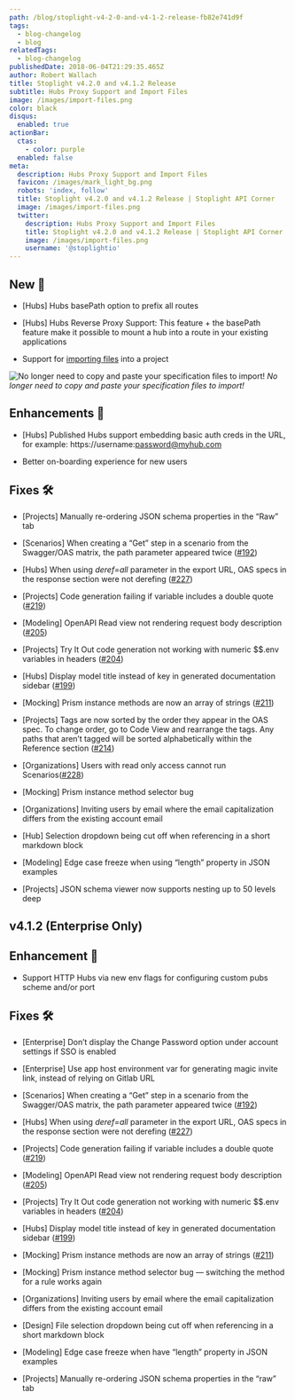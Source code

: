 ```yaml
---
path: /blog/stoplight-v4-2-0-and-v4-1-2-release-fb82e741d9f
tags:
  - blog-changelog
  - blog
relatedTags:
  - blog-changelog
publishedDate: 2018-06-04T21:29:35.465Z
author: Robert Wallach
title: Stoplight v4.2.0 and v4.1.2 Release
subtitle: Hubs Proxy Support and Import Files
image: /images/import-files.png
color: black
disqus:
  enabled: true
actionBar:
  ctas:
    - color: purple
  enabled: false
meta:
  description: Hubs Proxy Support and Import Files
  favicon: /images/mark_light_bg.png
  robots: 'index, follow'
  title: Stoplight v4.2.0 and v4.1.2 Release | Stoplight API Corner
  image: /images/import-files.png
  twitter:
    description: Hubs Proxy Support and Import Files
    title: Stoplight v4.2.0 and v4.1.2 Release | Stoplight API Corner
    image: /images/import-files.png
    username: '@stoplightio'
---
```


## New 🚀

- [Hubs] Hubs basePath option to prefix all routes

- [Hubs] Hubs Reverse Proxy Support: This feature + the basePath feature make it possible to mount a hub into a route in your existing applications

- Support for [importing files](https://docs.stoplight.io/platform/editor-basics/import-files) into a project

![No longer need to copy and paste your specification files to import!](https://cdn-images-1.medium.com/max/800/1*xH5QIs4X8LarTsDiJaYpSg.png)
_No longer need to copy and paste your specification files to import!_

## Enhancements 💪

- [Hubs] Published Hubs support embedding basic auth creds in the URL, for example: https://username:password@myhub.com

- Better on-boarding experience for new users

## Fixes 🛠

- [Projects] Manually re-ordering JSON schema properties in the “Raw” tab

- [Scenarios] When creating a “Get” step in a scenario from the Swagger/OAS matrix, the path parameter appeared twice ([#192](https://github.com/stoplightio/desktop/issues/192))

- [Hubs] When using _deref=all_ parameter in the export URL, OAS specs in the response section were not derefing ([#227](https://github.com/stoplightio/desktop/issues/227))

- [Projects] Code generation failing if variable includes a double quote ([#219](https://github.com/stoplightio/desktop/issues/219))

- [Modeling] OpenAPI Read view not rendering request body description ([#205](https://github.com/stoplightio/desktop/issues/205))

- [Projects] Try It Out code generation not working with numeric \$\$.env variables in headers ([#204](https://github.com/stoplightio/desktop/issues/204))

- [Hubs] Display model title instead of key in generated documentation sidebar ([#199](https://github.com/stoplightio/desktop/issues/199))

- [Mocking] Prism instance methods are now an array of strings ([#211](https://github.com/stoplightio/desktop/issues/211))

- [Projects] Tags are now sorted by the order they appear in the OAS spec. To change order, go to Code View and rearrange the tags. Any paths that aren’t tagged will be sorted alphabetically within the Reference section ([#214](https://github.com/stoplightio/desktop/issues/214))

- [Organizations] Users with read only access cannot run Scenarios([#228](https://github.com/stoplightio/desktop/issues/228))

- [Mocking] Prism instance method selector bug

- [Organizations] Inviting users by email where the email capitalization differs from the existing account email

- [Hub] Selection dropdown being cut off when referencing in a short markdown block

- [Modeling] Edge case freeze when using “length” property in JSON examples

- [Projects] JSON schema viewer now supports nesting up to 50 levels deep

## v4.1.2 (Enterprise Only)

## Enhancement 💪

- Support HTTP Hubs via new env flags for configuring custom pubs scheme and/or port

## Fixes 🛠

- [Enterprise] Don’t display the Change Password option under account settings if SSO is enabled

- [Enterprise] Use app host environment var for generating magic invite link, instead of relying on Gitlab URL

- [Scenarios] When creating a “Get” step in a scenario from the Swagger/OAS matrix, the path parameter appeared twice ([#192](https://github.com/stoplightio/desktop/issues/192))

- [Hubs] When using _deref=all_ parameter in the export URL, OAS specs in the response section were not derefing ([#227](https://github.com/stoplightio/desktop/issues/227))

- [Projects] Code generation failing if variable includes a double quote ([#219](https://github.com/stoplightio/desktop/issues/219))

- [Modeling] OpenAPI Read view not rendering request body description ([#205](https://github.com/stoplightio/desktop/issues/205))

- [Projects] Try It Out code generation not working with numeric \$\$.env variables in headers ([#204](https://github.com/stoplightio/desktop/issues/204))

- [Hubs] Display model title instead of key in generated documentation sidebar ([#199](https://github.com/stoplightio/desktop/issues/199))

- [Mocking] Prism instance methods are now an array of strings ([#211](https://github.com/stoplightio/desktop/issues/211))

- [Mocking] Prism instance method selector bug — switching the method for a rule works again

- [Organizations] Inviting users by email where the email capitalization differs from the existing account email

- [Design] File selection dropdown being cut off when referencing in a short markdown block

- [Modeling] Edge case freeze when have “length” property in JSON examples

- [Projects] Manually re-ordering JSON schema properties in the “raw” tab
